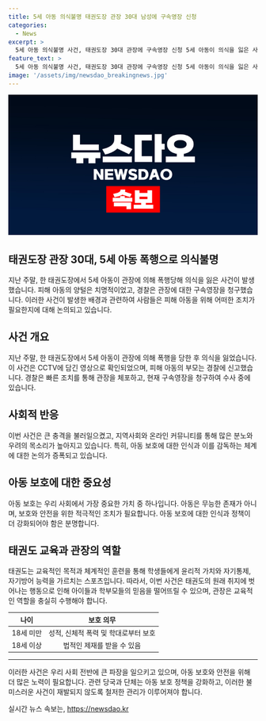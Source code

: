 ```yaml
---
title: 5세 아동 의식불명 태권도장 관장 30대 남성에 구속영장 신청
categories:
  - News
excerpt: >
  5세 아동 의식불명 사건, 태권도장 30대 관장에 구속영장 신청 5세 아동이 의식을 잃은 사건으로 태권도장 30대 관장에게 구속영장이 신청되었다. 관장의 태권도 수업 중 아동의 부상과 관련된 의혹이 제기되며 경찰 조사가 진행 중이다. 사건에 대한 더 많은 세부 내용이 알려지는 대로 업데이트 예정.
feature_text: >
  5세 아동 의식불명 사건, 태권도장 30대 관장에 구속영장 신청 5세 아동이 의식을 잃은 사건으로 태권도장 30대 관장에게 구속영장이 신청되었다. 관장의 태권도 수업 중 아동의 부상과 관련된 의혹이 제기되며 경찰 조사가 진행 중이다. 사건에 대한 더 많은 세부 내용이 알려지는 대로 업데이트 예정.
image: '/assets/img/newsdao_breakingnews.jpg'
---
```


<p><img src="/assets/img/newsdao_breakingnews.jpg" alt="flaretime 속보" /></p>

<h2>태권도장 관장 30대, 5세 아동 폭행으로 의식불명</h2>

<p data-ke-size="size16">지난 주말, 한 태권도장에서 5세 아동이 관장에 의해 폭행당해 의식을 잃은 사건이 발생했습니다. 피해 아동의 양털은 치명적이었고, 경찰은 관장에 대한 구속영장을 청구했습니다. 이러한 사건이 발생한 배경과 관련하여 사람들은 피해 아동을 위해 어떠한 조치가 필요한지에 대해 논의되고 있습니다.</p>

<h2 data-ke-size="size26">사건 개요</h2>

<p data-ke-size="size16">지난 주말, 한 태권도장에서 5세 아동이 관장에 의해 폭행을 당한 후 의식을 잃었습니다. 이 사건은 CCTV에 담긴 영상으로 확인되었으며, 피해 아동의 부모는 경찰에 신고했습니다. 경찰은 빠른 조치를 통해 관장을 체포하고, 현재 구속영장을 청구하여 수사 중에 있습니다.</p>

<h2 data-ke-size="size26">사회적 반응</h2>

<p data-ke-size="size16">이번 사건은 큰 충격을 불러일으켰고, 지역사회와 온라인 커뮤니티를 통해 많은 분노와 우려의 목소리가 높아지고 있습니다. 특히, 아동 보호에 대한 인식과 이를 감독하는 체계에 대한 논의가 증폭되고 있습니다.</p>

<h2 data-ke-size="size26">아동 보호에 대한 중요성</h2>

<p data-ke-size="size16">아동 보호는 우리 사회에서 가장 중요한 가치 중 하나입니다. 아동은 무능한 존재가 아니며, 보호와 안전을 위한 적극적인 조치가 필요합니다. 아동 보호에 대한 인식과 정책이 더 강화되어야 함은 분명합니다.</p>

<h2 data-ke-size="size26">태권도 교육과 관장의 역할</h2>

<p data-ke-size="size16">태권도는 교육적인 목적과 체계적인 훈련을 통해 학생들에게 윤리적 가치와 자기통제, 자기방어 능력을 가르치는 스포츠입니다. 따라서, 이번 사건은 태권도의 원래 취지에 벗어나는 행동으로 인해 아이들과 학부모들의 믿음을 떨어뜨릴 수 있으며, 관장은 교육적인 역할을 충실히 수행해야 합니다.</p>

<table>
    <thead>
        <tr>
            <th style="text-align: center;">나이</th>
            <th style="text-align: center;">보호 의무</th>
        </tr>
    </thead>
    <tbody>
        <tr>
            <td style="text-align: center;">18세 미만</td>
            <td style="text-align: center;">성적, 신체적 폭력 및 학대로부터 보호</td>
        </tr>
        <tr>
            <td style="text-align: center;">18세 이상</td>
            <td style="text-align: center;">법적인 제재를 받을 수 있음</td>
        </tr>
    </tbody>
</table>

<hr>

<p data-ke-size="size16">이러한 사건은 우리 사회 전반에 큰 파장을 일으키고 있으며, 아동 보호와 안전을 위해 더 많은 노력이 필요합니다. 관련 당국과 단체는 아동 보호 정책을 강화하고, 이러한 불미스러운 사건이 재발되지 않도록 철저한 관리가 이루어져야 합니다.</p>
실시간 뉴스 속보는, <a href="https://newsdao.kr" rel="dofollow">https://newsdao.kr</a>


